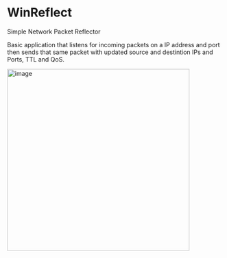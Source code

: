 # WinReflect
Simple Network Packet Reflector

Basic application that listens for incoming packets on a IP address and port then sends that same packet with updated source and destintion IPs and Ports, TTL and QoS.

<img width="425" alt="image" src="https://github.com/Flinterpop/WinReflect/assets/139028622/af18dfef-7cc9-48d5-804b-8cfc0b717565">
